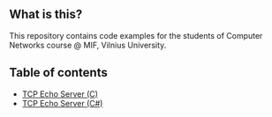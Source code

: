 ## What is this?

This repository contains code examples for the students of Computer Networks course @ MIF, Vilnius University. 

## Table of contents
* [TCP Echo Server (C)](../echo-server-c)
* [TCP Echo Server (C#)](../echo-server-c#)